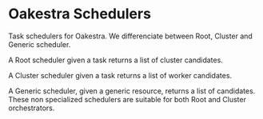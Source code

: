 # Oakestra Schedulers

Task schedulers for Oakestra. We differenciate between Root, Cluster and Generic scheduler. 

A Root scheduler given a task returns a list of cluster candidates.

A Cluster scheduler given a task returns a list of worker candidates. 

A Generic scheduler, given a generic resource, returns a list of candidates. These non specialized schedulers are suitable for both Root and Cluster orchestrators. 


